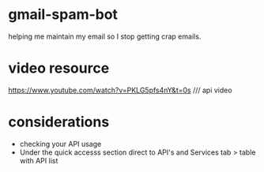 # gmail-spam-bot
helping me maintain my email so I stop getting crap emails. 



# video resource 
https://www.youtube.com/watch?v=PKLG5pfs4nY&t=0s /// api video 


# considerations 
- checking your API usage 
- Under the quick accesss section direct to API's and Services tab > table with API list

